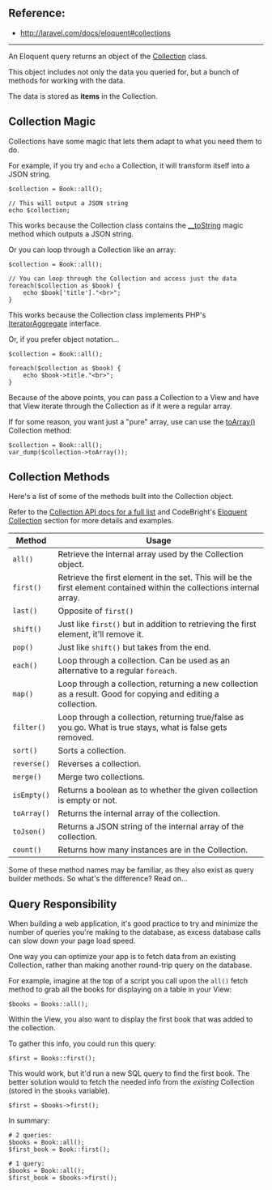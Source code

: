 ## Reference:

* <http://laravel.com/docs/eloquent#collections>

---

An Eloquent query returns an object of the [Collection](http://devdocs.io/laravel/api/4.2/illuminate/support/collection) class.

This object includes not only the data you queried for, but a bunch of methods for working with the data.

The data is stored as **items** in the Collection.





## Collection Magic 
Collections have some magic that lets them adapt to what you need them to do.

For example, if you try and `echo` a Collection, it will transform itself into a JSON string.

	$collection = Book::all();

	// This will output a JSON string
	echo $collection;	
	
This works because the Collection class contains the [__toString](http://php.net/manual/en/language.oop5.magic.php#object.tostring) magic method which outputs a JSON string.

Or you can loop through a Collection like an array:

	$collection = Book::all();

	// You can loop through the Collection and access just the data
	foreach($collection as $book) {
		echo $book['title']."<br>";
	}
	
This works because the Collection class implements PHP's [IteratorAggregate](http://php.net/manual/en/class.iteratoraggregate.php) interface.
	
Or, if you prefer object notation...

	$collection = Book::all();

	foreach($collection as $book) {
		echo $book->title."<br>";
	}
	
Because of the above points, you can pass a Collection to a View and have that View iterate through the Collection as if it were a regular array.

If for some reason, you want just a "pure" array, use can use the [toArray()](http://devdocs.io/laravel/api/4.2/illuminate/support/collection#method_toArray) Collection method:

	$collection = Book::all();
	var_dump($collection->toArray());

## Collection Methods

Here's a list of some of the methods built into the Collection object. 

Refer to the [Collection API docs for a full list](http://devdocs.io/laravel/api/4.2/illuminate/support/collection) and CodeBright's [Eloquent Collection](http://daylerees.com/codebright/eloquent-collections) section for more details and examples.



| Method   |      Usage      |
|----------|-------------|
| `all()` |  Retrieve the internal array used by the Collection object. |
| `first()` | Retrieve the first element in the set. This will be the first element contained within the collections internal array. |
| `last()` | Opposite of `first()` |
| `shift()` | Just like `first()` but in addition to retrieving the first element, it'll remove it. |
| `pop()` | Just like `shift()` but takes from the end. |
| `each()` | Loop through a collection. Can be used as an alternative to a regular `foreach`. | 
| `map()` | Loop through a collection, returning a new collection as a result. Good for copying and editing a collection.
| `filter()` | Loop through a collection, returning true/false as you go. What is true stays, what is false gets removed.
| `sort()` | Sorts a collection.
| `reverse()` | Reverses a collection.
| `merge()` | Merge two collections.
| `isEmpty()` | Returns a boolean as to whether the given collection is empty or not.
| `toArray()` | Returns the internal array of the collection.
| `toJson()` | Returns a JSON string of the internal array of the collection.
| `count()` | Returns how many instances are in the Collection.

Some of these method names may be familiar, as they also exist as query builder methods. So what's the difference? Read on...
	

## Query Responsibility

When building a web application, it's good practice to try and minimize the number of queries you're making to the database, as excess database calls can slow down your page load speed.

One way you can optimize your app is to fetch data from an existing Collection, rather than making another round-trip query on the database.

For example, imagine at the top of a script you call upon the `all()` fetch method to grab all the books for displaying on a table in your View:

	$books = Books::all();
	
Within the View, you also want to display the first book that was added to the collection.

To gather this info, you could run this query:

	$first = Books::first();
	
This would work, but it'd run a new SQL query to find the first book. The better solution would to fetch the needed info from the *existing* Collection (stored in the `$books` variable).

	$first = $books->first();
	
In summary:

	# 2 queries:
	$books = Book::all(); 
	$first_book = Book::first();
	
	# 1 query:
	$books = Book::all();
	$first_book = $books->first();
	


